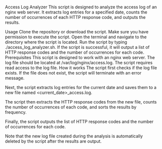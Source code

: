 Access Log Analyzer
This script is designed to analyze the access log of an nginx web server. It extracts log entries for a specified date, counts the number of occurrences of each HTTP response code, and outputs the results.

Usage
Clone the repository or download the script.
Make sure you have permission to execute the script.
Open the terminal and navigate to the directory where the script is located.
Run the script by typing ./access_log_analyzer.sh.
If the script is successful, it will output a list of HTTP response codes and the number of occurrences for each code.
Prerequisites
This script is designed to work with an nginx web server.
The log file should be located at /var/log/nginx/access.log.
The script requires read access to the log file.
How it works
The script first checks if the log file exists. If the file does not exist, the script will terminate with an error message.

Next, the script extracts log entries for the current date and saves them to a new file named <current_date>_access.log.

The script then extracts the HTTP response codes from the new file, counts the number of occurrences of each code, and sorts the results by frequency.

Finally, the script outputs the list of HTTP response codes and the number of occurrences for each code.

Note that the new log file created during the analysis is automatically deleted by the script after the results are output.
